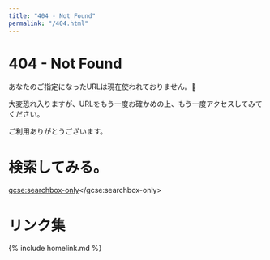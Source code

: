 ```yaml
---
title: "404 - Not Found"
permalink: "/404.html"
---
```

# 404 - Not Found
あなたのご指定になったURLは現在使われておりません。🐼

大変恐れ入りますが、URLをもう一度お確かめの上、もう一度アクセスしてみてください。

ご利用ありがとうございます。

# 検索してみる。
<script>
  (function() {
    var cx = '006355007764863534429:nmawrubhohm';
    var gcse = document.createElement('script');
    gcse.type = 'text/javascript';
    gcse.async = true;
    gcse.src = 'https://cse.google.com/cse.js?cx=' + cx;
    var s = document.getElementsByTagName('script')[0];
    s.parentNode.insertBefore(gcse, s);
  })();
</script>
<gcse:searchbox-only></gcse:searchbox-only>

# リンク集
{% include homelink.md %}
